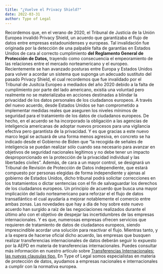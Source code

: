 ```yaml
---
title: "¿Vuelve el Privacy Shield?"
date: 2022-03-31
author: Type of Legal
---
```


Recordemos que, en el verano de 2020, el Tribunal de Justicia de la Unión Europea invalidó Privacy Shield, un acuerdo que garantizaba el flujo de datos entre empresas estadounidenses y europeas. Tal invalidación fue originada por la detección de una palpable falta de garantías en Estados Unidos de cara al correcto cumplimiento **del Reglamento General de Protección de Datos,** trayendo como consecuencia el empeoramiento de las relaciones entre el mercado norteamericano y el europeo. Recientemente se han avanzado posturas entre Europa y Estados Unidos para volver a acordar un sistema que suponga un adecuado sustituto del pasado Privacy Shield, el cual recordemos que fue invalidado por el Tribunal de Jusitcia Europeo a mediados del año 2020 debido a la falta de cumplimiento por parte del lado americano, existía una voluntad pero realmente no se materializaba en acciones destinadas a blindar la privacidad de los datos personales de los ciudadanos europeos. A través del nuevo acuerdo, desde Estados Unidos se han comprometido a implementar medidas reales que aseguren los niveles mínimos de seguridad para el tratamiento de los datos de ciudadanos europeos. De hecho, en el acuerdo se ha incorporado la obligación a las agencias de inteligencia americanas de adoptar nuevos procesos para una vigilancia efectiva pero garantista de la privacidad. Y es que gracias a este nuevo marco legal se actuará de una forma menos agresiva, en concreto se ha indicado desde el Gobierno de Biden que “la recogida de señales de inteligencia se puedan realizar sólo cuando sea necesario para avanzar en objetivos de seguridad nacionales legítimos y no debe tener un impacto desproporcionado en la protección de la privacidad individual y las libertades civiles”. Además, de cara a un mayor control, se designará un Tribunal de Revisión de Protección de Datos independiente, que estará compuesto por personas elegidas de forma independiente y ajenas al gobierno de Estados Unidos, dicho tribunal podrá solicitar correcciones en los tratamientos o dictar sentencias con el fin de salvaguardar los derechos de los ciudadanos europeos. Un principio de acuerdo que busca una mayor implicación del lado norteamericano para reforzar el el flujo de datos transatlántico el cual ayudaría a mejorar notablemente el comercio entre ambas zonas. Las novedades que hay a día de hoy sobre este nuevo acuerdo han surgido a raíz de las negociaciones realizados durante el último año con el objetivo de despejar las incertidumbres de las empresas internacionales. Y es que, numerosas empresas ofrecen servicios que requieren de tratamiento de datos de ciudadanos europeos, siendo imprescindible acordar una solución para reactivar el flujo. Mientras tanto, y a la espera de hacerse oficial dicho acuerdo, las empresas que busquen realizar transferencias internacionales de datos deberán seguir lo expuesto por la AEPD en materia de transferencias internacionales. Puedes consultar más información en nuestro artículo sobre [Transferencias Internacionales: las nuevas clausulas tipo.](https://typeoflegal.com/transferencias-internacionales-de-datos-las-nuevas-clausulas-contractuales-tipo-ccs/) En Type of Legal somos especialistas en materia de protección de datos, ayudamos a empresas nacionales e internacionales a cumplir con la normativa europea.
